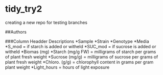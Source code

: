 # tidy_try2
creating a new repo for testing branches

##Authors






###Column Headder Descriptions
*Sample
*Strain 
*Genotype 
*Media
*S_mod = if starch is added or witheld
*SUC_mod = if sucrose is added or witheld
*Biomas (mg)
*Starch (mg/g FW) = milligrams of starch per grams of plant fresh weight
*Sucrose (mg/g) = milligrams of sucrose per grams of plant fresh weight
*Chloro. (g/g) = chlorophyll content in grams per gram plant weight
*Light_hours = hours of light exposure